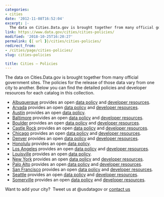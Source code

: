 ```yaml
---
categories:
- cities
date: '2012-11-08T16:52:04'
excerpt: |-
  The data on Cities.Data.gov is brought together from many official government sites. The policies for the release of those data vary from one city to another. Below you can find the detailed policies and developer resources for each catalog in …
link: https://www.data.gov/cities/cities-policies/
modified: '2018-10-25T16:20:27'
permalink: {{ url }}/cities/cities-policies/
redirect_from:
- /cities/page/cities-policies/
slug: cities–policies

title: Cities – Policies
---
```


The data on Cities.Data.gov is brought together from many official government sites. The policies for the release of those data vary from one city to another. Below you can find the detailed policies and developer resources for each catalog in this collection.

*   [Albuquerque](https://www.cabq.gov/abq-data) provides an open [data policy](https://www.cabq.gov/abq-data/abq-data-disclaimer-1) and [developer resources](https://www.cabq.gov/abq-data/developer-resources).
*   [Arvada](https://arvada.org/opendata) provides an open [data policy](https://arvada.org/about-arvada/city-terms-and-conditions-of-use/) and [developer resources](https://gis-bouldercounty.opendata.arcgis.com/).
*   [Austin](https://Data.austintexas.gov) provides an open [data policy](https://www.austintexas.gov/page/legal-notice).
*   [Baltimore](https://Data.baltimorecity.gov) provides an open [data policy](https://www.baltimorecity.gov/PrivacyPolicy.aspx) and [developer resources](https://dev.socrata.com/).
*   [Boulder](https://gis-bouldercounty.opendata.arcgis.com/) provides an open [data policy](https://opendefinition.org/okd/) and [developer resources](https://gis-bouldercounty.opendata.arcgis.com/).
*   [Castle Rock](https://data.opencolorado.org/) provides an open [data policy](https://opendefinition.org/okd/) and [developer resources](https://gis-bouldercounty.opendata.arcgis.com/).
*   [Chicago](https://Data.cityofchicago.org) provides an open [data policy](https://www.cityofchicago.org/city/en/narr/foia/data_disclaimer.html) and [developer resources](https://dev.socrata.com/).
*   [Denver](https://data.denvergov.org/) provides an open [data policy](https://opendefinition.org/okd/) and [developer resources](https://gis-bouldercounty.opendata.arcgis.com/).
*   [Honolulu](https://Data.honolulu.gov) provides an open [data policy](../../datagov/wordpress/2013/10/attachments/OpenDataPolicy-Honolulu.docx).
*   [Los Angeles](https://data.lacity.org/) provides an open [data policy](https://data.lacity.org/terms-of-use) and [developer resources](https://dev.socrata.com/).
*   [Louisville](https://portal.louisvilleky.gov/service/data) provides an open [data policy](https://portal.louisvilleky.gov/content/terms-use-accessibility-data-policy).
*   [New York](https://Data.cityofnewyork.us) provides an open [data policy](https://www.nyc.gov/html/data/terms.html) and [developer resources](https://dev.socrata.com/).
*   [Palo Alto](https://www.cityofpaloalto.org/gov/depts/it/open_data/default.asp) provides an open [data policy](https://www.cityofpaloalto.org/gov/depts/it/open_data/terms_of_use.asp) and [developer resources](https://data.cityofpaloalto.org/developers/).
*   [San Francisco](https://Data.sfgov.org) provides an open [data policy](https://datasf.org/resources/) and [developer resources](https://dev.socrata.com/).
*   [Seattle](https://Data.seattle.gov) provides an open [data policy](https://data.seattle.gov/stories/s/Data-Policy/6ukr-wvup/) and [developer resources](https://dev.socrata.com/).
*   [Somerville](https://Data.somervillema.gov) provides an open [data policy](https://docs.digital.mass.gov/) and [developer resources](https://support.socrata.com/home).

Want to add your city?  Tweet us at @usdatagov or [contact us](https://www.data.gov/contact)  
